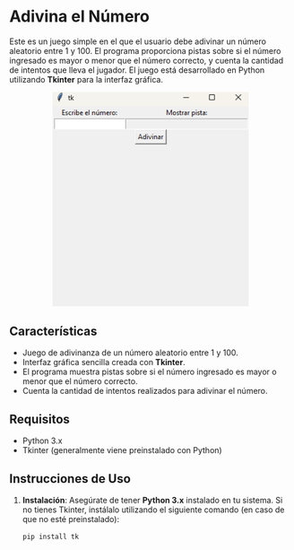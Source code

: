 # Adivina el Número

Este es un juego simple en el que el usuario debe adivinar un número aleatorio entre 1 y 100. El programa proporciona pistas sobre si el número ingresado es mayor o menor que el número correcto, y cuenta la cantidad de intentos que lleva el jugador. El juego está desarrollado en Python utilizando **Tkinter** para la interfaz gráfica.

<p align="center">
  <img src="screenshot.png" alt="Adivina el Número" width="350">
</p>


## Características

- Juego de adivinanza de un número aleatorio entre 1 y 100.
- Interfaz gráfica sencilla creada con **Tkinter**.
- El programa muestra pistas sobre si el número ingresado es mayor o menor que el número correcto.
- Cuenta la cantidad de intentos realizados para adivinar el número.

## Requisitos

- Python 3.x
- Tkinter (generalmente viene preinstalado con Python)

## Instrucciones de Uso

1. **Instalación**: Asegúrate de tener **Python 3.x** instalado en tu sistema. Si no tienes Tkinter, instálalo utilizando el siguiente comando (en caso de que no esté preinstalado):

   ```bash
   pip install tk
